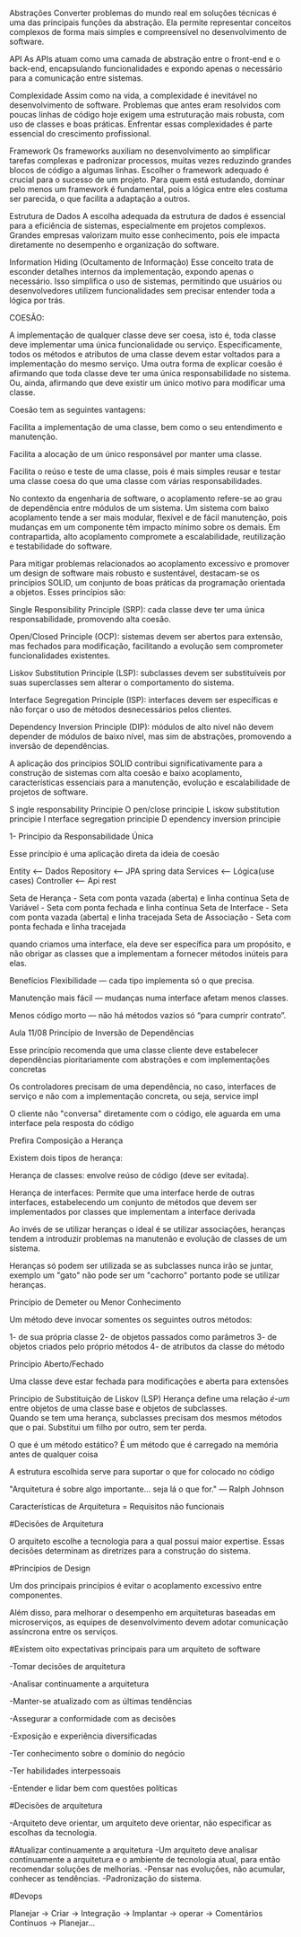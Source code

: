 
<!-- Aula 1 - 31/07 -->

Abstrações
Converter problemas do mundo real em soluções técnicas é uma das principais funções da abstração. Ela permite representar conceitos complexos de forma mais simples e compreensível no desenvolvimento de software.

API
As APIs atuam como uma camada de abstração entre o front-end e o back-end, encapsulando funcionalidades e expondo apenas o necessário para a comunicação entre sistemas.

Complexidade
Assim como na vida, a complexidade é inevitável no desenvolvimento de software. Problemas que antes eram resolvidos com poucas linhas de código hoje exigem uma estruturação mais robusta, com uso de classes e boas práticas. Enfrentar essas complexidades é parte essencial do crescimento profissional.

Framework
Os frameworks auxiliam no desenvolvimento ao simplificar tarefas complexas e padronizar processos, muitas vezes reduzindo grandes blocos de código a algumas linhas. Escolher o framework adequado é crucial para o sucesso de um projeto.
Para quem está estudando, dominar pelo menos um framework é fundamental, pois a lógica entre eles costuma ser parecida, o que facilita a adaptação a outros.

Estrutura de Dados
A escolha adequada da estrutura de dados é essencial para a eficiência de sistemas, especialmente em projetos complexos. Grandes empresas valorizam muito esse conhecimento, pois ele impacta diretamente no desempenho e organização do software.

Information Hiding (Ocultamento de Informação)
Esse conceito trata de esconder detalhes internos da implementação, expondo apenas o necessário. Isso simplifica o uso de sistemas, permitindo que usuários ou desenvolvedores utilizem funcionalidades sem precisar entender toda a lógica por trás.



<!-- Aula 2 - 04/08 -->

COESÃO:

A implementação de qualquer classe deve ser coesa, isto é, toda classe deve implementar uma única funcionalidade ou serviço. Especificamente, todos os métodos e atributos de uma classe devem estar voltados para a implementação do mesmo serviço. Uma outra forma de explicar coesão é afirmando que toda classe deve ter uma única responsabilidade no sistema. Ou, ainda, afirmando que deve existir um único motivo para modificar uma classe.

Coesão tem as seguintes vantagens:

Facilita a implementação de uma classe, bem como o seu entendimento e manutenção.

Facilita a alocação de um único responsável por manter uma classe.

Facilita o reúso e teste de uma classe, pois é mais simples reusar e testar uma classe coesa do que uma classe com várias responsabilidades.

No contexto da engenharia de software, o acoplamento refere-se ao grau de dependência entre módulos de um sistema. Um sistema com baixo acoplamento tende a ser mais modular, flexível e de fácil manutenção, pois mudanças em um componente têm impacto mínimo sobre os demais. Em contrapartida, alto acoplamento compromete a escalabilidade, reutilização e testabilidade do software.

Para mitigar problemas relacionados ao acoplamento excessivo e promover um design de software mais robusto e sustentável, destacam-se os princípios SOLID, um conjunto de boas práticas da programação orientada a objetos. Esses princípios são:

Single Responsibility Principle (SRP): cada classe deve ter uma única responsabilidade, promovendo alta coesão.

Open/Closed Principle (OCP): sistemas devem ser abertos para extensão, mas fechados para modificação, facilitando a evolução sem comprometer funcionalidades existentes.

Liskov Substitution Principle (LSP): subclasses devem ser substituíveis por suas superclasses sem alterar o comportamento do sistema.

Interface Segregation Principle (ISP): interfaces devem ser específicas e não forçar o uso de métodos desnecessários pelos clientes.

Dependency Inversion Principle (DIP): módulos de alto nível não devem depender de módulos de baixo nível, mas sim de abstrações, promovendo a inversão de dependências.

A aplicação dos princípios SOLID contribui significativamente para a construção de sistemas com alta coesão e baixo acoplamento, características essenciais para a manutenção, evolução e escalabilidade de projetos de software.

<!-- Aula 3 - 07/08 -->

S ingle responsability Principie
O pen/close principie
L iskow substitution principie
I nterface segregation principie
D ependency inversion principie

1- Princípio da Responsabilidade Única

Esse princípio é uma aplicação direta da ideia de coesão

Entity <-- Dados
Repository <-- JPA spring data
Services <-- Lógica(use cases)
Controller <-- Api rest

Seta de Herança - Seta com ponta vazada (aberta) e linha contínua
Seta de Variável - Seta com ponta fechada e linha contínua
Seta de Interface - Seta com ponta vazada (aberta) e linha tracejada
Seta de Associação - Seta com ponta fechada e linha tracejada

quando criamos uma interface, ela deve ser específica para um propósito, e não obrigar as classes que a implementam a fornecer métodos inúteis para elas.

Benefícios
Flexibilidade — cada tipo implementa só o que precisa.

Manutenção mais fácil — mudanças numa interface afetam menos classes.

Menos código morto — não há métodos vazios só “para cumprir contrato”.

<!-- Aula 4 - 11/08 -->

Aula 11/08
Princípio de Inversão de Dependências

Esse princípio recomenda que uma classe cliente deve estabelecer dependências pioritariamente com abstrações e com implementações concretas

Os controladores precisam de uma dependência, no caso, interfaces de serviço e não com a implementação concreta, ou seja, service impl

O cliente não "conversa" diretamente com o código, ele aguarda em uma interface pela resposta do código

Prefira Composição a Herança

Existem dois tipos de herança:

Herança de classes: envolve reúso de código (deve ser evitada).

Herança de interfaces: Permite que uma interface herde de outras interfaces, estabelecendo um conjunto de métodos que devem ser implementados por classes que implementam a interface derivada

Ao invés de se utilizar heranças o ideal é se utilizar associações, heranças tendem a introduzir problemas na manutenão e evolução de classes de um sistema.

Heranças só podem ser utilizada se as subclasses nunca irão se juntar, exemplo um "gato" não pode ser um "cachorro" portanto pode se utilizar heranças.

Princípio de Demeter ou Menor Conhecimento

Um método deve invocar somentes os seguintes outros métodos:

1- de sua própria classe 2- de objetos passados como parâmetros 3- de objetos criados pelo próprio métodos 4- de atributos da classe do método

Princípio Aberto/Fechado

Uma classe deve estar fechada para modificações e aberta para extensões

<!-- Aula 5 - 14/08 -->

Princípio de Substituição de Liskov (LSP) 
    Herança define uma relação *é-um* entre objetos de uma classe base e objetos de subclasses.  
  Quando se tem uma herança, subclasses precisam dos mesmos métodos que o pai.
    Substitui um filho por outro, sem ter perda.

<!-- Aula 6 - 18/08 -->

O que é um método estático?
    É um método que é carregado na memória antes de qualquer coisa

<!-- Aula 7 - 28/08 -->


A estrutura escolhida serve para suportar o que for colocado no código

"Arquitetura é sobre algo importante… seja lá o que for." — Ralph Johnson

Características de Arquitetura = Requisitos não funcionais

#Decisões de Arquitetura

O arquiteto escolhe a tecnologia para a qual possui maior expertise. Essas decisões determinam as diretrizes para a construção do sistema.

#Princípios de Design

Um dos principais princípios é evitar o acoplamento excessivo entre componentes.

Além disso, para melhorar o desempenho em arquiteturas baseadas em microserviços, as equipes de desenvolvimento devem adotar comunicação assíncrona entre os serviços.

<!-- Aula 8 - 01/09 -->


#Existem oito expectativas principais para um arquiteto de software

-Tomar decisões de arquitetura

-Analisar continuamente a arquitetura

-Manter-se atualizado com as últimas tendências

-Assegurar a conformidade com as decisões

-Exposição e experiência diversificadas

-Ter conhecimento sobre o domínio do negócio

-Ter habilidades interpessoais

-Entender e lidar bem com questões políticas

#​Decisões de arquitetura

-​Arquiteto deve orientar, um arquiteto deve orientar, não especificar as escolhas da tecnologia.

#​Atualizar continuamente a arquitetura
​-Um arquiteto deve analisar continuamente a arquitetura e o ambiente de tecnologia atual, para então recomendar soluções de melhorias.
​-Pensar nas evoluções, não acumular, conhecer as tendências.
-​Padronização do sistema.

#Devops

Planejar -> Criar -> Integração -> Implantar -> operar -> Comentários Contínuos -> Planejar... 


